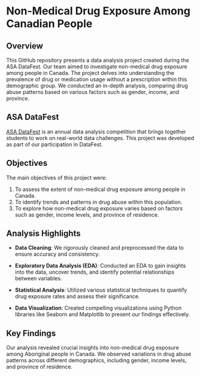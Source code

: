 # Non-Medical Drug Exposure Among Canadian People

## Overview

This GitHub repository presents a data analysis project created during the ASA DataFest. Our team aimed to investigate non-medical drug exposure among people in Canada. The project delves into understanding the prevalence of drug or medication usage without a prescription within this demographic group. We conducted an in-depth analysis, comparing drug abuse patterns based on various factors such as gender, income, and province.

## ASA DataFest

[ASA DataFest](https://www.amstat.org/ASA/Education/ASA-DataFest.aspx) is an annual data analysis competition that brings together students to work on real-world data challenges. This project was developed as part of our participation in DataFest.

## Objectives

The main objectives of this project were:

1. To assess the extent of non-medical drug exposure among people in Canada.
2. To identify trends and patterns in drug abuse within this population.
3. To explore how non-medical drug exposure varies based on factors such as gender, income levels, and province of residence.

## Analysis Highlights

- **Data Cleaning**: We rigorously cleaned and preprocessed the data to ensure accuracy and consistency.

- **Exploratory Data Analysis (EDA)**: Conducted an EDA to gain insights into the data, uncover trends, and identify potential relationships between variables.

- **Statistical Analysis**: Utilized various statistical techniques to quantify drug exposure rates and assess their significance.

- **Data Visualization**: Created compelling visualizations using Python libraries like Seaborn and Matplotlib to present our findings effectively.

## Key Findings

Our analysis revealed crucial insights into non-medical drug exposure among Aboriginal people in Canada. We observed variations in drug abuse patterns across different demographics, including gender, income levels, and province of residence.
